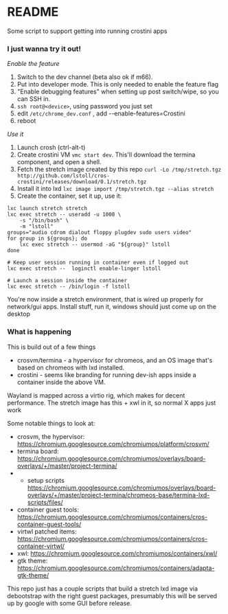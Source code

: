 # README

Some script to support getting into running crostini apps

### I just wanna try it out!

*Enable the feature*
1. Switch to the dev channel (beta also ok if m66).
1. Put into developer mode. This is only needed to enable the feature flag
1. "Enable debugging features" when setting up post switch/wipe, so you can SSH in.
1. `ssh root@<device>`, using password you just set
1. edit `/etc/chrome_dev.conf` , add --enable-features=Crostini
1. reboot

*Use it*
1. Launch crosh (ctrl-alt-t)
1. Create crostini VM `vmc start dev`. This'll download the termina component, and open a shell.
1. Fetch the stretch image created by this repo `curl -Lo /tmp/stretch.tgz http://github.com/lstoll/cros-crostini/releases/download/0.1/stretch.tgz`
1. Install it into lxd `lxc image import /tmp/stretch.tgz --alias stretch`
1. Create the container, set it up, use it:

```
lxc launch stretch stretch
lxc exec stretch -- useradd -u 1000 \
    -s "/bin/bash" \
    -m "lstoll"
groups="audio cdrom dialout floppy plugdev sudo users video"
for group in ${groups}; do
    lxc exec stretch -- usermod -aG "${group}" lstoll
done

# Keep user session running in container even if logged out
lxc exec stretch --  loginctl enable-linger lstoll

# Launch a session inside the container
lxc exec stretch -- /bin/login -f lstoll
```

You're now inside a stretch environment, that is wired up properly for network/gui apps. Install stuff, run it, windows should just come up on the desktop

### What is happening

This is build out of a few things
* crosvm/termina - a hypervisor for chromeos, and an OS image that's based on chromeos with lxd installed.
* crostini - seems like branding for running dev-ish apps inside a container inside the above VM.

Wayland is mapped across a virtio rig, which makes for decent performance. The stretch image has this + xwl in it, so normal X apps just work

Some notable things to look at:
* crosvm, the hypervisor: https://chromium.googlesource.com/chromiumos/platform/crosvm/
* termina board: https://chromium.googlesource.com/chromiumos/overlays/board-overlays/+/master/project-termina/
* * setup scripts https://chromium.googlesource.com/chromiumos/overlays/board-overlays/+/master/project-termina/chromeos-base/termina-lxd-scripts/files/
* container guest tools: https://chromium.googlesource.com/chromiumos/containers/cros-container-guest-tools/
* virtwl patched items: https://chromium.googlesource.com/chromiumos/containers/cros-container-virtwl/
* xwl: https://chromium.googlesource.com/chromiumos/containers/xwl/
* gtk theme: https://chromium.googlesource.com/chromiumos/containers/adapta-gtk-theme/

This repo just has a couple scripts that build a stretch lxd image via debootstrap with the right guest packages, presumably this will be served up by google with some GUI before release.
